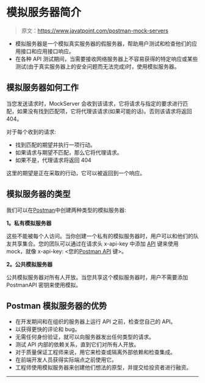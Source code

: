 # 模拟服务器简介

> 原文：<https://www.javatpoint.com/postman-mock-servers>

*   模拟服务器是一个模拟真实服务器的假服务器，帮助用户测试和检查他们的应用接口和应用接口响应。
*   在各种 API 测试期间，当需要接收网络服务器上不容易获得的特定响应或某些测试(由于真实服务器上的安全问题而无法完成)时，使用模拟服务器。

## 模拟服务器如何工作

当您发送请求时，MockServer 会收到该请求，它将请求与指定的要求进行匹配，如果没有找到匹配项，它将代理该请求(如果可能的话)。否则该请求将返回 404。

对于每个收到的请求:

*   找到匹配的期望并执行一项行动。
*   如果请求与期望不匹配，那么它将代理请求。
*   如果不是，代理请求将返回 404

这里的期望是正在采取的行动，它可以被返回到一个响应。

## 模拟服务器的类型

我们可以在[Postman](https://www.javatpoint.com/postman)中创建两种类型的模拟服务器:

**1。私有模拟服务器**

这些不能被每个人访问。当你创建一个私有的模拟服务器时，用户可以和他们的队友共享集合。您的团队可以通过在请求头 x-api-key 中添加 [API](https://www.javatpoint.com/api-full-form) 键来使用 mock，就像 x-api-key: <您的[Postman API](https://www.javatpoint.com/postman-api) 键>。

**2。公共模拟服务器**

公共模拟服务器对所有人开放。当您共享这个模拟服务器时，用户不需要添加 PostmanAPI 密钥来使用模拟。

## Postman 模拟服务器的优势

*   在开发期间和在组织的服务器上运行 API 之前，检查您自己的 API。
*   以获得更快的评论和 bug。
*   无需任何身份验证，就可以向服务器发出任何类型的请求。
*   测试 API 内部的依赖关系，直到它们对所有人开放。
*   对于质量保证工程师来说，用它来检查或隔离外部依赖和检查集成。
*   在前端开发人员获得实际端点之前使用它。
*   工程师使用模拟服务器来创建他们想法的原型，并提交给投资者进行融资。

* * *